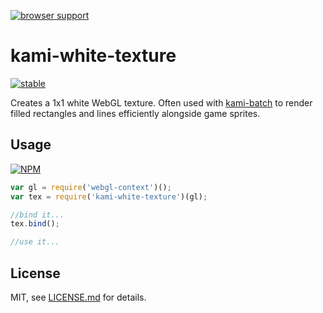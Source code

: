 [![browser support](https://ci.testling.com/mattdesl/kami-white-texture.png)](https://ci.testling.com/mattdesl/kami-white-texture)

# kami-white-texture

[![stable](http://badges.github.io/stability-badges/dist/stable.svg)](http://github.com/badges/stability-badges)

Creates a 1x1 white WebGL texture. Often used with [kami-batch](http://github.com/mattdesl/kami-batch) to render filled rectangles and lines efficiently alongside game sprites. 

## Usage

[![NPM](https://nodei.co/npm/kami-white-texture.png)](https://nodei.co/npm/kami-white-texture/)

```js
var gl = require('webgl-context')();
var tex = require('kami-white-texture')(gl);

//bind it...
tex.bind();

//use it...
```

## License

MIT, see [LICENSE.md](http://github.com/mattdesl/kami-white-texture/blob/master/LICENSE.md) for details.
